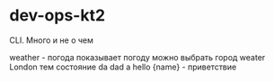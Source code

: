 # dev-ops-kt2

CLI. Много и не о чем 

weather - погода
показывает погоду можно выбрать город
weater London
тем
состояние
da dad a
hello {name} - приветствие